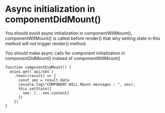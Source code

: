 # Async initialization in componentDidMount()

You should avoid async initialization in componentWillMount(), componentWillMount() is called before render() that why setting state in this method will not trigger render() method.

You should make async calls for component initialization in componentDidMount() instead of componentWillMount()

```
function componentDidMount() {
  axios.get(`api/sms`)
    .then((result) => {
      const sms = result.data
      console.log("COMPONENT WILL Mount messages : ", sms);
      this.setState({
        sms: [...sms.content]
      })
    })
}
```